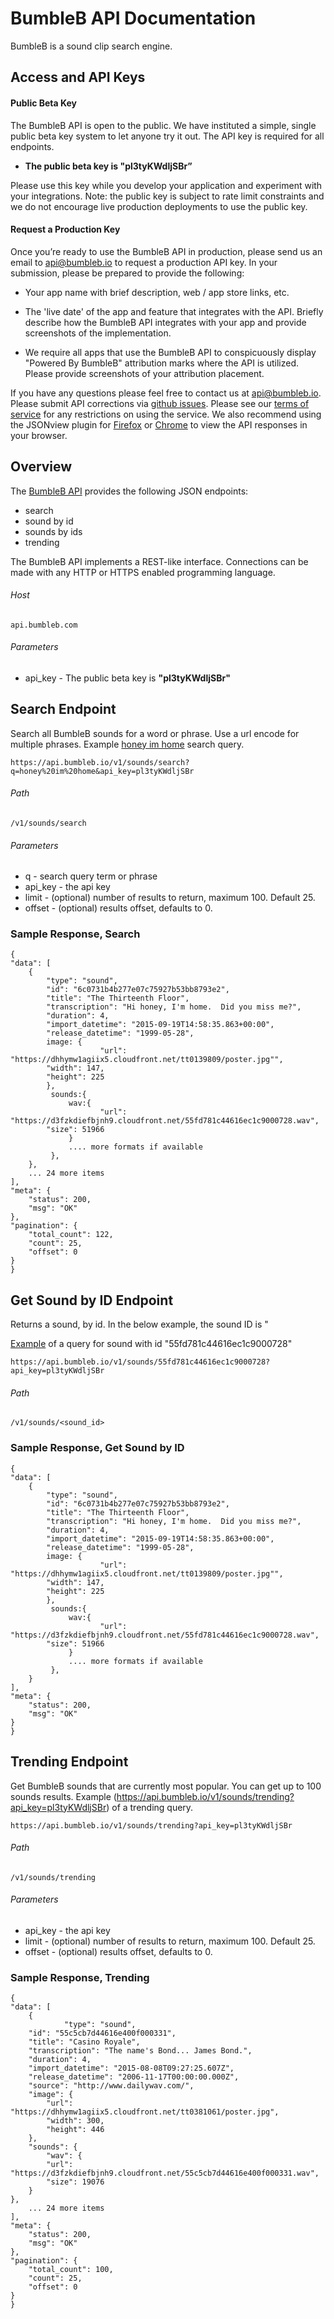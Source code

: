 # BumbleB API Documentation

BumbleB is a sound clip search engine.

## Access and API Keys

#### Public Beta Key 
The BumbleB API is open to the public. We have instituted a simple, single public beta key system to let anyone try it out. The API key is required for all endpoints.

+ <b>The public beta key is "pl3tyKWdljSBr”</b> 
	
Please use this key while you develop your application and experiment with your integrations. Note: the public key is subject to rate limit constraints and we do not encourage live production deployments to use the public key.

#### Request a Production Key
Once you’re ready to use the BumbleB API in production, please send us an email to [api@bumbleb.io](mailto:api@bumbleb.io) to request a production API key. In your submission, please be prepared to provide the following:

+ Your app name with brief description, web / app store links, etc.

+ The 'live date' of the app and feature that integrates with the API. Briefly describe how the BumbleB API integrates with your app and provide screenshots of the implementation.

+ We require all apps that use the BumbleB API to conspicuously display "Powered By BumbleB" attribution marks where the API is utilized. Please provide screenshots of your attribution placement.

If you have any questions please feel free to contact us at [api@bumbleb.io](mailto:api@bumbleb.io). Please submit API corrections via [github issues](https://github.com/bumbleb/BumbleB-API/issues). Please see our [terms of service](http://www.bumbleb.io/api-terms) for any restrictions on using the service. We also recommend using the JSONview plugin for [Firefox](https://addons.mozilla.org/en-us/firefox/addon/jsonview/) or [Chrome](https://chrome.google.com/webstore/detail/jsonview/chklaanhfefbnpoihckbnefhakgolnmc?hl=en) to view the API responses in your browser. 

## Overview

The [BumbleB API](http://api.bumbleb.io) provides the following JSON endpoints:

+ search
+ sound by id
+ sounds by ids 
+ trending

The BumbleB API implements a REST-like interface. Connections can be made with any HTTP or HTTPS enabled programming language.

###### Host

    api.bumbleb.com

###### Parameters

+ api_key - The public beta key is <b>"pl3tyKWdljSBr"</b>

## Search Endpoint

Search all BumbleB sounds for a word or phrase. Use a url encode for multiple phrases.
Example [honey im home](https://api.bumbleb.io/v1/sounds/search?q=honey%20im%20home&api_key=pl3tyKWdljSBr) search query.

	https://api.bumbleb.io/v1/sounds/search?q=honey%20im%20home&api_key=pl3tyKWdljSBr

###### Path

    /v1/sounds/search

###### Parameters

+ q - search query term or phrase
+ api_key - the api key
+ limit - (optional) number of results to return, maximum 100. Default 25.
+ offset - (optional) results offset, defaults to 0.

### Sample Response, Search

	{
    "data": [
        {
            "type": "sound",
			"id": "6c0731b4b277e07c75927b53bb8793e2",
			"title": "The Thirteenth Floor",
			"transcription": "Hi honey, I'm home.  Did you miss me?",
			"duration": 4,
			"import_datetime": "2015-09-19T14:58:35.863+00:00",
			"release_datetime": "1999-05-28",
            image: {
                    	"url": "https://dhhymw1agiix5.cloudfront.net/tt0139809/poster.jpg"",
			"width": 147,
			"height": 225
            },
             sounds:{
                 wav:{
                    	"url": "https://d3fzkdiefbjnh9.cloudfront.net/55fd781c44616ec1c9000728.wav",
			"size": 51966
                 }
                 .... more formats if available
             },
        },
        ... 24 more items
    ],
    "meta": {
        "status": 200,
        "msg": "OK"
    },
    "pagination": {
        "total_count": 122,
        "count": 25,
        "offset": 0
    }
	}

## Get Sound by ID Endpoint

Returns a sound, by id. In the below example, the sound ID is "

[Example](https://api.bumbleb.io/v1/sounds/55fd781c44616ec1c9000728?api_key=pl3tyKWdljSBr) of a query for sound with id "55fd781c44616ec1c9000728"

	https://api.bumbleb.io/v1/sounds/55fd781c44616ec1c9000728?api_key=pl3tyKWdljSBr

###### Path

    /v1/sounds/<sound_id>


### Sample Response, Get Sound by ID

	{
    "data": [
        {
            "type": "sound",
			"id": "6c0731b4b277e07c75927b53bb8793e2",
			"title": "The Thirteenth Floor",
			"transcription": "Hi honey, I'm home.  Did you miss me?",
			"duration": 4,
			"import_datetime": "2015-09-19T14:58:35.863+00:00",
			"release_datetime": "1999-05-28",
            image: {
                    	"url": "https://dhhymw1agiix5.cloudfront.net/tt0139809/poster.jpg"",
			"width": 147,
			"height": 225
            },
             sounds:{
                 wav:{
                    	"url": "https://d3fzkdiefbjnh9.cloudfront.net/55fd781c44616ec1c9000728.wav",
			"size": 51966
                 }
                 .... more formats if available
             },
        }
    ],
    "meta": {
        "status": 200,
        "msg": "OK"
    }
	}

## Trending Endpoint

Get BumbleB sounds that are currently most popular. You can get up to 100 sounds results.
Example (https://api.bumbleb.io/v1/sounds/trending?api_key=pl3tyKWdljSBr) of a trending query.

	https://api.bumbleb.io/v1/sounds/trending?api_key=pl3tyKWdljSBr

###### Path

    /v1/sounds/trending

###### Parameters

+ api_key - the api key
+ limit - (optional) number of results to return, maximum 100. Default 25.
+ offset - (optional) results offset, defaults to 0.

### Sample Response, Trending

	{
    "data": [
        {
            	"type": "sound",
		"id": "55c5cb7d44616e400f000331",
		"title": "Casino Royale",
		"transcription": "The name's Bond... James Bond.",
		"duration": 4,
		"import_datetime": "2015-08-08T09:27:25.607Z",
		"release_datetime": "2006-11-17T00:00:00.000Z",
		"source": "http://www.dailywav.com/",
		"image": {
			"url": "https://dhhymw1agiix5.cloudfront.net/tt0381061/poster.jpg",
			"width": 300,
			"height": 446
		},
		"sounds": {
			"wav": {
			"url": "https://d3fzkdiefbjnh9.cloudfront.net/55c5cb7d44616e400f000331.wav",
			"size": 19076
		}
	},
        ... 24 more items
    ],
    "meta": {
        "status": 200,
        "msg": "OK"
    },
    "pagination": {
        "total_count": 100,
        "count": 25,
        "offset": 0
    }
	}
